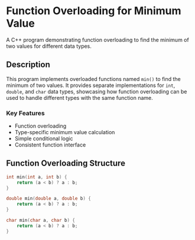 # Function Overloading for Minimum Value

A C++ program demonstrating function overloading to find the minimum of two values for different data types.

## Description

This program implements overloaded functions named `min()` to find the minimum of two values. It provides separate implementations for `int`, `double`, and `char` data types, showcasing how function overloading can be used to handle different types with the same function name.

### Key Features
- Function overloading
- Type-specific minimum value calculation
- Simple conditional logic
- Consistent function interface

## Function Overloading Structure

```cpp
int min(int a, int b) {
    return (a < b) ? a : b;
}

double min(double a, double b) {
    return (a < b) ? a : b;
}

char min(char a, char b) {
    return (a < b) ? a : b;
}
